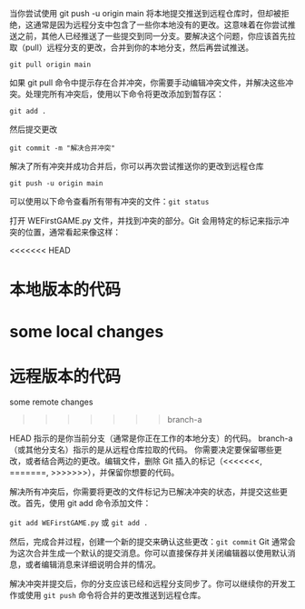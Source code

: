 

当你尝试使用 git push -u origin main 将本地提交推送到远程仓库时，但却被拒绝，这通常是因为远程分支中包含了一些你本地没有的更改。这意味着在你尝试推送之前，其他人已经推送了一些提交到同一分支。要解决这个问题，你应该首先拉取（pull）远程分支的更改，合并到你的本地分支，然后再尝试推送。

`git pull origin main`

如果 git pull 命令中提示存在合并冲突，你需要手动编辑冲突文件，并解决这些冲突。处理完所有冲突后，使用以下命令将更改添加到暂存区：

`git add .`

然后提交更改

`git commit -m "解决合并冲突"`

解决了所有冲突并成功合并后，你可以再次尝试推送你的更改到远程仓库

`git push -u origin main`


可以使用以下命令查看所有带有冲突的文件：`git status`

打开 WEFirstGAME.py 文件，并找到冲突的部分。Git 会用特定的标记来指示冲突的位置，通常看起来像这样：

<<<<<<< HEAD
# 本地版本的代码
some local changes
=======
# 远程版本的代码
some remote changes
>>>>>>> branch-a

HEAD 指示的是你当前分支（通常是你正在工作的本地分支）的代码。
branch-a（或其他分支名）指示的是从远程仓库拉取的代码。
你需要决定要保留哪些更改，或者结合两边的更改。编辑文件，删除 Git 插入的标记（<<<<<<<, =======, >>>>>>>），并保留你想要的代码。


解决所有冲突后，你需要将更改的文件标记为已解决冲突的状态，并提交这些更改。首先，使用 git add 命令添加文件：

`git add WEFirstGAME.py` 或 `git add .`

然后，完成合并过程，创建一个新的提交来确认这些更改：`git commit`
Git 通常会为这次合并生成一个默认的提交消息。你可以直接保存并关闭编辑器以使用默认消息，或者编辑消息来详细说明合并的情况。

解决冲突并提交后，你的分支应该已经和远程分支同步了。你可以继续你的开发工作或使用 `git push` 命令将合并的更改推送到远程仓库。


